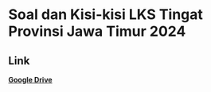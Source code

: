 # Soal dan Kisi-kisi LKS Tingat Provinsi Jawa Timur 2024

## Link
**[Google Drive](https://drive.google.com/drive/folders/1UTEYc7VrzBokiMNyqxWB9Rwgc-wMMwKY?usp=drive_link)**